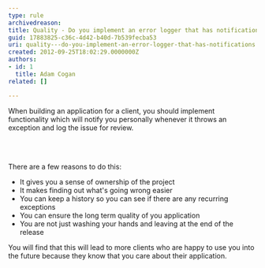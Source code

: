 ```yaml
---
type: rule
archivedreason: 
title: Quality - Do you implement an error logger that has notifications?
guid: 17883825-c36c-4d42-b40d-7b539fecba53
uri: quality---do-you-implement-an-error-logger-that-has-notifications
created: 2012-09-25T18:02:29.0000000Z
authors:
- id: 1
  title: Adam Cogan
related: []

---
```



<p>
                    When building an application for a client, you should implement functionality which
                    will notify you personally whenever it throws an exception and log the issue for
                    review.
                </p>
<br><excerpt class='endintro'></excerpt><br>
<p>
                    There are a few reasons to do this&#58;
                </p>
                <ul>
                    <li>It gives you a sense of ownership of the project</li>
                    <li>It makes finding out what's going wrong easier</li>
                    <li>You can keep a history so you can see if there are any recurring exceptions</li>
                    <li>You can ensure the long term quality of you application</li>
                    <li>You are not just washing your hands and leaving at the end of the release</li>
                </ul>
                <p>
                    You will find that this will lead to more clients who are happy to use you into
                    the future because they know that you care about their application.
                </p>


